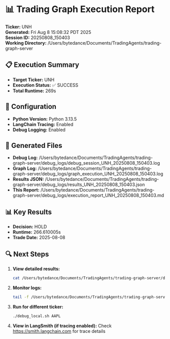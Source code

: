 # 📊 Trading Graph Execution Report

**Ticker:** UNH  
**Generated:** Fri Aug  8 15:08:32 PDT 2025  
**Session ID:** 20250808_150403  
**Working Directory:** /Users/bytedance/Documents/TradingAgents/trading-graph-server

## 📋 Execution Summary

- **Target Ticker:** UNH
- **Execution Status:** ✅ SUCCESS
- **Total Runtime:** 269s

## 🔧 Configuration

- **Python Version:** Python 3.13.5
- **LangChain Tracing:** Enabled
- **Debug Logging:** Enabled

## 📂 Generated Files

- **Debug Log:** /Users/bytedance/Documents/TradingAgents/trading-graph-server/debug_logs/debug_session_UNH_20250808_150403.log
- **Graph Log:** /Users/bytedance/Documents/TradingAgents/trading-graph-server/debug_logs/graph_execution_UNH_20250808_150403.log  
- **Results JSON:** /Users/bytedance/Documents/TradingAgents/trading-graph-server/debug_logs/results_UNH_20250808_150403.json
- **This Report:** /Users/bytedance/Documents/TradingAgents/trading-graph-server/debug_logs/execution_report_UNH_20250808_150403.md

## 📊 Key Results

- **Decision:** HOLD
- **Runtime:** 266.610005s
- **Trade Date:** 2025-08-08

## 🔍 Next Steps

1. **View detailed results:**
   ```bash
   cat /Users/bytedance/Documents/TradingAgents/trading-graph-server/debug_logs/results_UNH_20250808_150403.json | jq .
   ```

2. **Monitor logs:**
   ```bash
   tail -f /Users/bytedance/Documents/TradingAgents/trading-graph-server/debug_logs/graph_execution_UNH_20250808_150403.log
   ```

3. **Run for different ticker:**
   ```bash
   ./debug_local.sh AAPL
   ```

4. **View in LangSmith (if tracing enabled):**
   Check https://smith.langchain.com for trace details

